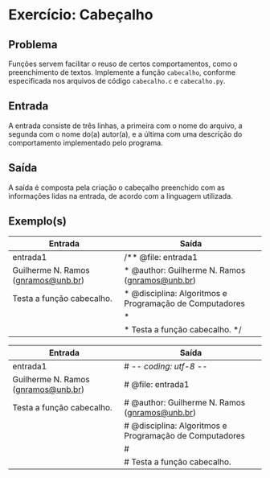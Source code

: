Exercício: Cabeçalho
====================


Problema
--------

Funções servem facilitar o reuso de certos comportamentos, como o preenchimento de textos. Implemente a função `cabecalho`, conforme especificada nos arquivos de código `cabecalho.c` e `cabecalho.py`.


Entrada
-------

A entrada consiste de três linhas, a primeira com o nome do arquivo, a segunda com o nome do(a) autor(a), e a última com uma descrição do comportamento implementado pelo programa.


Saída
-----

A saída é composta pela criação o cabeçalho preenchido com as informações lidas na entrada, de acordo com a linguagem utilizada.


Exemplo(s)
----------

| Entrada                             | Saída                                                    |
|-------------------------------------|----------------------------------------------------------|
| entrada1                            | /**      @file: entrada1                                 |
| Guilherme N. Ramos (gnramos@unb.br) |  *     @author: Guilherme N. Ramos (gnramos@unb.br)      |
| Testa a função cabecalho.           |  * @disciplina: Algoritmos e Programação de Computadores |
|                                     |  *                                                       |
|                                     |  * Testa a função cabecalho. */                          |

| Entrada                             | Saída                                                   |
|-------------------------------------|---------------------------------------------------------|
| entrada1                            | #  -*- coding: utf-8 -*-                               	|
| Guilherme N. Ramos (gnramos@unb.br) | #       @file: entrada1                                	|
| Testa a função cabecalho.           | #     @author: Guilherme N. Ramos (gnramos@unb.br)     	|
|                                     | # @disciplina: Algoritmos e Programação de Computadores	|
|                                     | #                                                      	|
|                                     | # Testa a função cabecalho.                            	|
